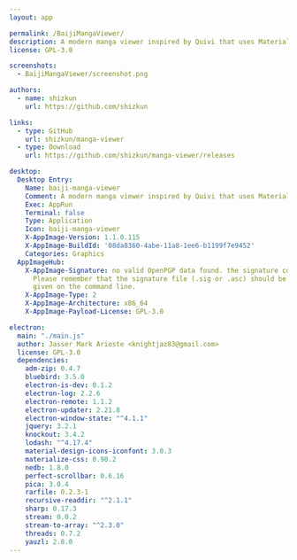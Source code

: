 ```yaml
---
layout: app

permalink: /BaijiMangaViewer/
description: A modern manga viewer inspired by Quivi that uses Material Design
license: GPL-3.0

screenshots:
  - BaijiMangaViewer/screenshot.png

authors:
  - name: shizkun
    url: https://github.com/shizkun

links:
  - type: GitHub
    url: shizkun/manga-viewer
  - type: Download
    url: https://github.com/shizkun/manga-viewer/releases

desktop:
  Desktop Entry:
    Name: baiji-manga-viewer
    Comment: A modern manga viewer inspired by Quivi that uses Material Design
    Exec: AppRun
    Terminal: false
    Type: Application
    Icon: baiji-manga-viewer
    X-AppImage-Version: 1.1.0.115
    X-AppImage-BuildId: '08da8360-4abe-11a8-1ee6-b1199f7e9452'
    Categories: Graphics
  AppImageHub:
    X-AppImage-Signature: no valid OpenPGP data found. the signature could not be verified.
      Please remember that the signature file (.sig or .asc) should be the first file
      given on the command line.
    X-AppImage-Type: 2
    X-AppImage-Architecture: x86_64
    X-AppImage-Payload-License: GPL-3.0

electron:
  main: "./main.js"
  author: Jasser Mark Arioste <knightjaz83@gmail.com>
  license: GPL-3.0
  dependencies:
    adm-zip: 0.4.7
    bluebird: 3.5.0
    electron-is-dev: 0.1.2
    electron-log: 2.2.6
    electron-remote: 1.1.2
    electron-updater: 2.21.8
    electron-window-state: "^4.1.1"
    jquery: 3.2.1
    knockout: 3.4.2
    lodash: "^4.17.4"
    material-design-icons-iconfont: 3.0.3
    materialize-css: 0.98.2
    nedb: 1.8.0
    perfect-scrollbar: 0.6.16
    pica: 3.0.4
    rarfile: 0.2.3-1
    recursive-readdir: "^2.1.1"
    sharp: 0.17.3
    stream: 0.0.2
    stream-to-array: "^2.3.0"
    threads: 0.7.2
    yauzl: 2.8.0
---
```

